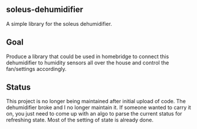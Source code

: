 ## soleus-dehumidifier
A simple library for the soleus dehumidifier. 


## Goal

Produce a library that could be used in homebridge to connect this dehumidifier to humidity sensors all over the house and control the fan/settings accordingly. 

## Status

This project is no longer being maintained after initial upload of code. The dehumidifier broke and I no longer maintain it. If someone wanted to carry it on, you just need to come up with an algo to parse the current status for refreshing state. Most of the setting of state is already done. 



